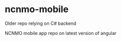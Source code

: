 # ncnmo-mobile
Older repo relying on C# backend

NCNMO mobile app repo on latest version of angular
